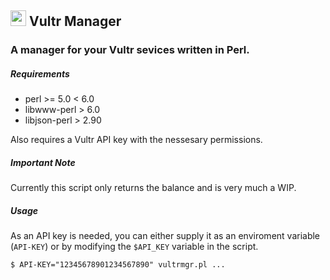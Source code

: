## <img width=25px src="https://www.vultr.com/dist/img/brand/logo_v_onwhite.svg">&nbsp;Vultr Manager

### A manager for your Vultr sevices written in Perl.

##### Requirements

* perl >= 5.0 < 6.0
* libwww-perl > 6.0
* libjson-perl > 2.90

Also requires a Vultr API key with the nessesary permissions.

##### Important Note

Currently this script only returns the balance and is very much a WIP.

##### Usage

As an API key is needed, you can either supply it as an enviroment variable (`API-KEY`) or by modifying the `$API_KEY` variable in the script.

    $ API-KEY="12345678901234567890" vultrmgr.pl ...

